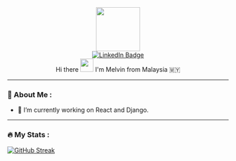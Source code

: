 <!-- ### Hi there 👋 I'm Melvin from Malaysia 🇲🇾 -->

<div id="header" align="center">
  <img src="https://media.giphy.com/media/v1.Y2lkPTc5MGI3NjExcXI4dGpvbjRlMW4wYXZwbGoxZXl3cnJiaTdhZTlzYWkxdXJmdnlhaCZlcD12MV9pbnRlcm5hbF9naWZfYnlfaWQmY3Q9cw/1NYkJ0wTvncdXV5dN5/giphy.gif" width="100"/>
<div>
   <a href="https://www.linkedin.com/in/melvin-lee-681a63269/">
    <img src="https://img.shields.io/badge/LinkedIn-blue?style=for-the-badge&logo=linkedin&logoColor=white" alt="LinkedIn Badge"/>
  </a>
</div
  <h1>
  Hi there
  <img src="https://media.giphy.com/media/hvRJCLFzcasrR4ia7z/giphy.gif" width="30px"/>
  I'm Melvin from Malaysia 🇲🇾
</h1>
</div>

<!--
**leechiahwa/leechiahwa** is a ✨ _special_ ✨ repository because its `README.md` (this file) appears on your GitHub profile.

Here are some ideas to get you started:
-->
---
### 🚀 About Me :
- 🔭 I’m currently working on React and Django.

<!--
- 🌱 I’m currently learning React.
- 👯 I’m looking to collaborate on ...
- 🤔 I’m looking for help with ...
- 💬 Ask me about ...
- 📫 How to reach me: ...
- 😄 Pronouns: ...
- ⚡ Fun fact: ...
-->

---

### :fire: My Stats :
[![GitHub Streak](https://streak-stats.demolab.com?user=leechiahwa&theme=dark-smoky&hide_border=true&mode=weekly)](https://git.io/streak-stats)
